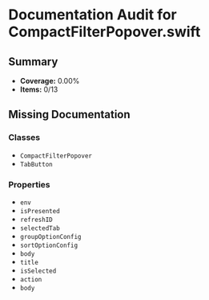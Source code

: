 # Documentation Audit for CompactFilterPopover.swift

## Summary

- **Coverage:** 0.00%
- **Items:** 0/13

## Missing Documentation

### Classes
- `CompactFilterPopover`
- `TabButton`

### Properties
- `env`
- `isPresented`
- `refreshID`
- `selectedTab`
- `groupOptionConfig`
- `sortOptionConfig`
- `body`
- `title`
- `isSelected`
- `action`
- `body`
